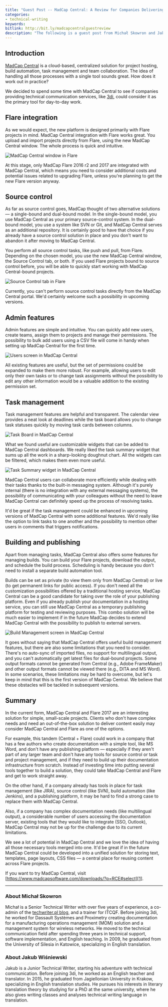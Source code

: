 ```yaml
---
title: "Guest Post -- MadCap Central: A Review for Companies Delivering Technical Communication Services"
categories:
- technical-writing
keywords:
bitlink: http://bit.ly/madcapcentralguestreview
description: "The following is a guest post from Michał Skowron and Jakub Wiśniewski, two technical writers working for 3di. 3di is a company providing technical authoring, translation and localization services. In this short review, Skowron and Wiśniewski evaluate MadCap Central, a new product from MadCap Software. MadCap Central is a cloud-based platform where you can host your MadCap Flare projects, manage builds, track tasks, manage users and their permissions, and collaborate with others. The article looks at the product from the perspective of a company delivering tech comm services."
---
```


## Introduction

[MadCap Central](http://www.madcapsoftware.com/products/central/) is a cloud-based, centralized solution for project hosting, build automation, task management and team collaboration. The idea of handling all those processes with a single tool sounds great. How does it work out in practice?

We decided to spend some time with MadCap Central to see if companies providing technical communication services, like [3di](http://3di.com.pl/), could consider it as the primary tool for day-to-day work.

## Flare integration

As we would expect, the new platform is designed primarily with Flare projects in mind. MadCap Central integration with Flare works great. You upload and import projects directly from Flare, using the new MadCap Central window. The whole process is quick and intuitive.

![MadCap Central window in Flare](/images/madcap_central_window.png)

At this stage, only MadCap Flare 2016 r2 and 2017 are integrated with MadCap Central, which means you need to consider additional costs and potential issues related to upgrading Flare, unless you're planning to get the new Flare version anyway.

## Source control

As far as source control goes, MadCap thought of two alternative solutions &mdash; a single-bound and dual-bound model. In the single-bound model, you use MadCap Central as your primary source-control system. In the dual-bound model, you use a system like SVN or Git, and MadCap Central serves as an additional repository. It is certainly good to have that choice if you already have a source control solution in place and you don't want to abandon it after moving to MadCap Central.

You perform all source control tasks, like push and pull, from Flare. Depending on the chosen model, you use the new MadCap Central window, the Source Control tab, or both. If you used Flare projects bound to source control before, you will be able to quickly start working with MadCap Central-bound projects.

![Source Control tab in Flare](/images/source_control_tab.png)

Currently, you can't perform source control tasks directly from the MadCap Central portal. We'd certainly welcome such a possibility in upcoming versions.

## Admin features

Admin features are simple and intuitive. You can quickly add new users, create teams, assign them to projects and manage their permissions. The possibility to bulk add users using a CSV file will come in handy when setting up MadCap Central for the first time.

![Users screen in MadCap Central](/images/users_screen.png)

All existing features are useful, but the set of permissions could be expanded to make them more robust. For example, allowing users to edit only their own tasks or to change task assignments without the possibility to edit any other information would be a valuable addition to the existing permission set.

## Task management

Task management features are helpful and transparent. The calendar view provides a neat look at deadlines while the task board allows you to change task statuses quickly by moving task cards between columns.

![Task Board in MadCap Central](/images/task_board.png)

What we found useful are customizable widgets that can be added to MadCap Central dashboards. We really liked the task summary widget that sums up all the work in a sharp-looking doughnut chart. All the widgets can be filtered, which makes them even more useful.

![Task Summary widget in MadCap Central](/images/task_summary_widget.png)

MadCap Central users can collaborate more efficiently while dealing with their tasks thanks to the built-in messaging system. Although it's purely internal (there is no integration with any external messaging systems), the possibility of communicating with your colleagues without the need to leave MadCap Central can definitely speed up the process of resolving tasks.

It'd be great if the task management could be enhanced in upcoming versions of MadCap Central with some additional features. We'd really like the option to link tasks to one another and the possibility to mention other users in comments that triggers notifications.

## Building and publishing

Apart from managing tasks, MadCap Central also offers some features for managing builds. You can build your Flare projects, download the output, and schedule the build process. Scheduling is handy because you don't need to install a separate build automation tool.

Builds can be set as private (to view them only from MadCap Central) or live (to get permanent links for public access). If you don't need all the customization possibilities offered by a traditional hosting service, MadCap Central can be a good candidate for taking over the role of your publishing platform. Even if you already publish your documentation in a hosting service, you can still use MadCap Central as a temporary publishing platform for testing and reviewing purposes. This combo solution will be much easier to implement if in the future MadCap decides to extend MadCap Central with the possibility to publish to external servers.

![Build Management screen in MadCap Central](/images/build_management.png)

It goes without saying that MadCap Central offers useful build management features, but there are also some limitations that you need to consider. There's no auto-sync of imported files, no support for multilingual output, and you can't automatically get latest files for dual-bound projects. Some output formats cannot be generated from Central (e.g., Adobe FrameMaker) and other output formats cannot be viewed there (e.g., DITA and MS Word). In some scenarios, these limitations may be hard to overcome, but let's keep in mind that this is the first version of MadCap Central. We believe that these obstacles will be tackled in subsequent versions.

## Summary

In the current form, MadCap Central and Flare 2017 are an interesting solution for simple, small-scale projects. Clients who don't have complex needs and need an out-of-the-box solution to deliver content easily may consider MadCap Central and Flare as one of the options.

For example, this tandem (Central + Flare) could work in a company that has a few authors who create documentation with a simple tool, like MS Word, and don't have any publishing platform &mdash; especially if they aren't part of any larger team and don't have any tools for source control or task and project management, and if they need to build up their documentation infrastructure from scratch. Instead of investing time into putting several tools together to build a solution, they could take MadCap Central and Flare and get to work straight away.

On the other hand, if a company already has tools in place for task management (like JIRA), source control (like SVN), build automation (like Jenkins), and a publishing platform, it may be hard to find a strong case to replace them with MadCap Central.

Also, if a company has complex documentation needs (like multilingual output), a considerable number of users accessing the documentation server, existing tools that they would like to integrate (SSO, Outlook), MadCap Central may not be up for the challenge due to its current limitations.

We see a lot of potential in MadCap Central and we love the idea of having all those necessary tools merged into one. It'd be great if in the future MadCap Central could be developed into a unified solution for storing text, templates, page layouts, CSS files &mdash; a central place for reusing content across Flare projects.

If you want to try MadCap Central, visit [https://www.madcapsoftware.com/downloads/?p=RCE#select][1].

<hr/>

### About Michał Skowron

Michał is a Senior Technical Writer with over five years of experience, a co-admin of the [techwriter.pl blog](http://techwriter.pl/), and a trainer for ITCQF. Before joining 3di, he worked for Dassault Systèmes and Proximetry creating documentation for a manufacturing operations management (MOM) solution and a management system for wireless networks. He moved to the technical communication field after spending three years in technical support, software implementation, and English teaching. In 2009, he graduated from the University of Silesia in Katowice, specializing in English translation.

### About Jakub Wiśniewski

Jakub is a Junior Technical Writer, starting his adventure with technical communication. Before joining 3di, he worked as an English teacher and translator. In 2015, he graduated from Jagiellonian University in Krakow, specializing in English translation studies. He pursues his interests in literary translation theory by studying for a PhD at the same university, where he also gives writing classes and analyses technical writing language in translation.

[1]: https://www.madcapsoftware.com/downloads/?p=RCE#select
